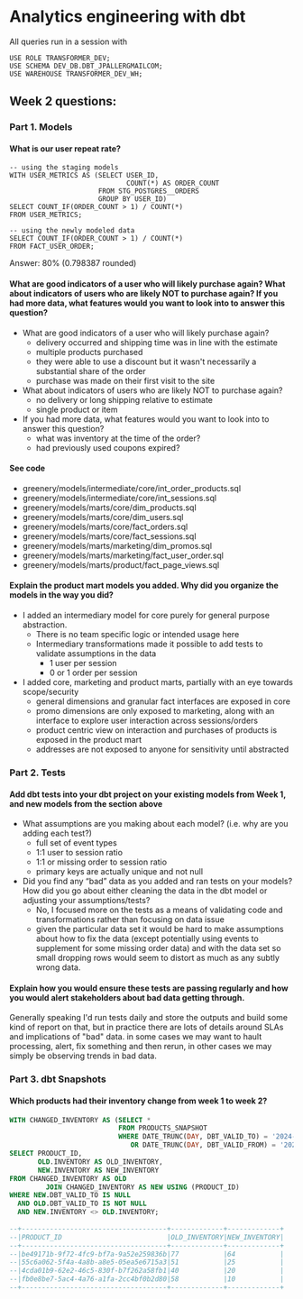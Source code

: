 # Analytics engineering with dbt


All queries run in a session with
``` snowflake
USE ROLE TRANSFORMER_DEV;
USE SCHEMA DEV_DB.DBT_JPALLERGMAILCOM;
USE WAREHOUSE TRANSFORMER_DEV_WH;
```

## Week 2 questions:

### Part 1. Models
#### What is our user repeat rate?
``` snowflake
-- using the staging models
WITH USER_METRICS AS (SELECT USER_ID,
                             COUNT(*) AS ORDER_COUNT
                      FROM STG_POSTGRES__ORDERS
                      GROUP BY USER_ID)
SELECT COUNT_IF(ORDER_COUNT > 1) / COUNT(*)
FROM USER_METRICS;

-- using the newly modeled data
SELECT COUNT_IF(ORDER_COUNT > 1) / COUNT(*)
FROM FACT_USER_ORDER;
```
Answer: 80% (0.798387 rounded)

#### What are good indicators of a user who will likely purchase again? What about indicators of users who are likely NOT to purchase again? If you had more data, what features would you want to look into to answer this question?
* What are good indicators of a user who will likely purchase again? 
  * delivery occurred and shipping time was in line with the estimate
  * multiple products purchased
  * they were able to use a discount but it wasn't necessarily a substantial share of the order
  * purchase was made on their first visit to the site
* What about indicators of users who are likely NOT to purchase again?
  * no delivery or long shipping relative to estimate 
  * single product or item
* If you had more data, what features would you want to look into to answer this question?
  * what was inventory at the time of the order?
  * had previously used coupons expired?

#### See code
* greenery/models/intermediate/core/int_order_products.sql
* greenery/models/intermediate/core/int_sessions.sql
* greenery/models/marts/core/dim_products.sql
* greenery/models/marts/core/dim_users.sql
* greenery/models/marts/core/fact_orders.sql
* greenery/models/marts/core/fact_sessions.sql
* greenery/models/marts/marketing/dim_promos.sql
* greenery/models/marts/marketing/fact_user_order.sql
* greenery/models/marts/product/fact_page_views.sql

#### Explain the product mart models you added. Why did you organize the models in the way you did?

 * I added an intermediary model for core purely for general purpose abstraction. 
   * There is no team specific logic or intended usage here
   * Intermediary transformations made it possible to add tests to validate assumptions in the data
     * 1 user per session
     * 0 or 1 order per session
 * I added core, marketing and product marts, partially with an eye towards scope/security
   * general dimensions and granular fact interfaces are exposed in core
   * promo dimensions are only exposed to marketing, along with an interface to explore user interaction across sessions/orders
   * product centric view on interaction and purchases of products is exposed in the product mart
   * addresses are not exposed to anyone for sensitivity until abstracted

### Part 2. Tests
#### Add dbt tests into your dbt project on your existing models from Week 1, and new models from the section above
* What assumptions are you making about each model? (i.e. why are you adding each test?)
  * full set of event types
  * 1:1 user to session ratio
  * 1:1 or missing order to session ratio
  * primary keys are actually unique and not null
* Did you find any “bad” data as you added and ran tests on your models? How did you go about either cleaning the data in the dbt model or adjusting your assumptions/tests?
  * No, I focused more on the tests as a means of validating code and transformations rather than focusing on data issue
  * given the particular data set it would be hard to make assumptions about how to fix the data (except potentially using events to supplement for some missing order data) and with the data set so small dropping rows would seem to distort as much as any subtly wrong data.

#### Explain how you would ensure these tests are passing regularly and how you would alert stakeholders about bad data getting through.
Generally speaking I'd run tests daily and store the outputs and build some kind of report on that, but in practice there are lots of details around SLAs and implications of "bad" data. in some cases we may want to hault processing, alert, fix something and then rerun, in other cases we may simply be observing trends in bad data.

### Part 3. dbt Snapshots
#### Which products had their inventory change from week 1 to week 2? 
``` sql
WITH CHANGED_INVENTORY AS (SELECT *
                           FROM PRODUCTS_SNAPSHOT
                           WHERE DATE_TRUNC(DAY, DBT_VALID_TO) = '2024-3-31'
                              OR DATE_TRUNC(DAY, DBT_VALID_FROM) = '2024-3-31')
SELECT PRODUCT_ID,
       OLD.INVENTORY AS OLD_INVENTORY,
       NEW.INVENTORY AS NEW_INVENTORY
FROM CHANGED_INVENTORY AS OLD
         JOIN CHANGED_INVENTORY AS NEW USING (PRODUCT_ID)
WHERE NEW.DBT_VALID_TO IS NULL
  AND OLD.DBT_VALID_TO IS NOT NULL
  AND NEW.INVENTORY <> OLD.INVENTORY;
  
--+------------------------------------+-------------+-------------+
--|PRODUCT_ID                          |OLD_INVENTORY|NEW_INVENTORY|
--+------------------------------------+-------------+-------------+
--|be49171b-9f72-4fc9-bf7a-9a52e259836b|77           |64           |
--|55c6a062-5f4a-4a8b-a8e5-05ea5e6715a3|51           |25           |
--|4cda01b9-62e2-46c5-830f-b7f262a58fb1|40           |20           |
--|fb0e8be7-5ac4-4a76-a1fa-2cc4bf0b2d80|58           |10           |
--+------------------------------------+-------------+-------------+
```
